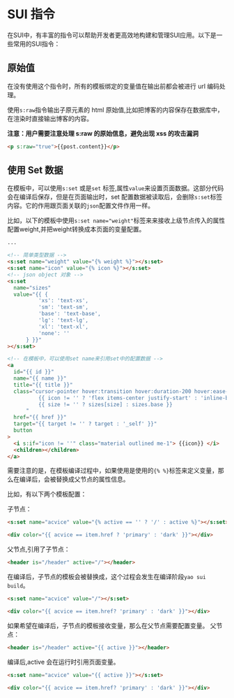 # SUI 指令

在SUI中，有丰富的指令可以帮助开发者更高效地构建和管理SUI应用。以下是一些常用的SUI指令：

## 原始值

在没有使用这个指令时，所有的模板绑定的变量值在输出前都会被进行 url 编码处理。

使用`s:raw`指令输出子原元素的 html 原始值,比如把博客的内容保存在数据库中，在渲染时直接输出博客的内容。

**注意：用户需要注意处理 s:raw 的原始信息，避免出现 xss 的攻击漏洞**

```html
<p s:raw="true">{{post.content}}</p>
```

## 使用 Set 数据

在模板中，可以使用`s:set` 或是`set` 标签,属性`value`来设置页面数据。这部分代码会在编译后保存，但是在页面输出时，set 配置数据被读取后，会删除`s:set`标签内容。它的作用跟页面关联的`json`配置文件作用一样。

比如，以下的模板中使用`s:set name="weight"`标签来来接收上级节点传入的属性配置weight,并把weight转换成本页面的变量配置。

```html
...

<!-- 简单类型数据 -->
<s:set name="weight" value="{% weight %}"></s:set>
<s:set name="icon" value="{% icon %}"></s:set>
<!-- json object 对象 -->
<s:set
  name="sizes"
  value="{{ { 
          'xs': 'text-xs', 
          'sm': 'text-sm', 
          'base': 'text-base',
          'lg': 'text-lg', 
          'xl': 'text-xl',
          'none': ''
      } }}"
></s:set>

<!-- 在模板中，可以使用set name来引用set中的配置数据 -->
<a
  id="{{ id }}"
  name="{{ name }}"
  title="{{ title }}"
  class="cursor-pointer hover:transition hover:duration-200 hover:ease-in-out
          {{ icon != '' ? 'flex items-center justify-start' : 'inline-block' }}
          {{ size != '' ? sizes[size] : sizes.base }}
      "
  href="{{ href }}"
  target="{{ target != '' ? target : '_self' }}"
  button
>
  <i s:if="icon != ''" class="material outlined me-1"> {{icon}} </i>
  <children></children>
</a>
```

需要注意的是，在模板编译过程中，如果使用是使用的`{% %}`标签来定义变量，那么在编译后，会被替换成父节点的属性信息。

比如，有以下两个模板配置：

子节点：

```html
<s:set name="acvice" value="{% active == '' ? '/' : active %}"></s:set>

<div color="{{ acvice == item.href ? 'primary' : 'dark' }}"></div>
```

父节点,引用了子节点：

```html
<header is="/header" active="/"></header>
```

在编译后，子节点的模板会被替换成，这个过程会发生在编译阶段`yao sui build`。

```html
<s:set name="acvice" value="/"></s:set>

<div color="{{ acvice == item.href? 'primary' : 'dark' }}"></div>
```

如果希望在编译后，子节点的模板接收变量，那么在父节点需要配置变量。
父节点：

```html
<header is="/header" active="{{ active }}"></header>
```

编译后,active 会在运行时引用页面变量。

```html
<s:set name="acvice" value="{{ active }}"></s:set>

<div color="{{ acvice == item.href? 'primary' : 'dark' }}"></div>
```
